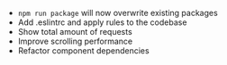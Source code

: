 - `npm run package` will now overwrite existing packages
- Add .eslintrc and apply rules to the codebase
- Show total amount of requests
- Improve scrolling performance
- Refactor component dependencies
